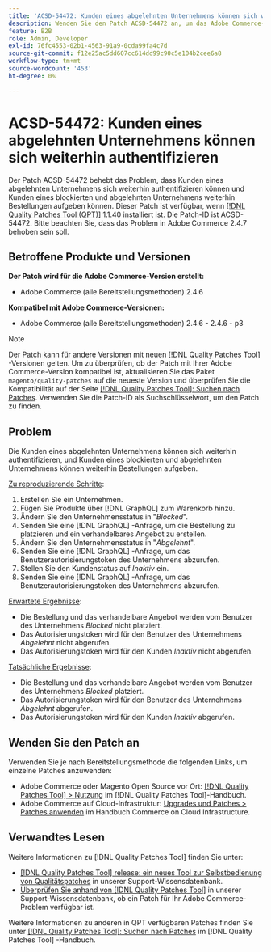 ```yaml
---
title: 'ACSD-54472: Kunden eines abgelehnten Unternehmens können sich weiterhin authentifizieren'
description: Wenden Sie den Patch ACSD-54472 an, um das Adobe Commerce-Problem zu beheben, bei dem Kunden eines abgelehnten Unternehmens sich weiterhin authentifizieren können und Kunden eines blockierten und abgelehnten Unternehmens weiterhin Bestellungen aufgeben können.
feature: B2B
role: Admin, Developer
exl-id: 76fc4553-02b1-4563-91a9-0cda99fa4c7d
source-git-commit: f12e25ac5dd607cc614dd99c90c5e104b2cee6a8
workflow-type: tm+mt
source-wordcount: '453'
ht-degree: 0%

---
```


# ACSD-54472: Kunden eines abgelehnten Unternehmens können sich weiterhin authentifizieren

Der Patch ACSD-54472 behebt das Problem, dass Kunden eines abgelehnten Unternehmens sich weiterhin authentifizieren können und Kunden eines blockierten und abgelehnten Unternehmens weiterhin Bestellungen aufgeben können. Dieser Patch ist verfügbar, wenn [[!DNL Quality Patches Tool (QPT)]](/help/announcements/adobe-commerce-announcements/magento-quality-patches-released-new-tool-to-self-serve-quality-patches.md) 1.1.40 installiert ist. Die Patch-ID ist ACSD-54472. Bitte beachten Sie, dass das Problem in Adobe Commerce 2.4.7 behoben sein soll.

## Betroffene Produkte und Versionen

**Der Patch wird für die Adobe Commerce-Version erstellt:**

* Adobe Commerce (alle Bereitstellungsmethoden) 2.4.6

**Kompatibel mit Adobe Commerce-Versionen:**

* Adobe Commerce (alle Bereitstellungsmethoden) 2.4.6 - 2.4.6 - p3

>[!NOTE]
>
>Der Patch kann für andere Versionen mit neuen [!DNL Quality Patches Tool] -Versionen gelten. Um zu überprüfen, ob der Patch mit Ihrer Adobe Commerce-Version kompatibel ist, aktualisieren Sie das Paket `magento/quality-patches` auf die neueste Version und überprüfen Sie die Kompatibilität auf der Seite [[!DNL Quality Patches Tool]: Suchen nach Patches](https://experienceleague.adobe.com/tools/commerce-quality-patches/index.html). Verwenden Sie die Patch-ID als Suchschlüsselwort, um den Patch zu finden.

## Problem

Die Kunden eines abgelehnten Unternehmens können sich weiterhin authentifizieren, und Kunden eines blockierten und abgelehnten Unternehmens können weiterhin Bestellungen aufgeben.

<u>Zu reproduzierende Schritte</u>:

1. Erstellen Sie ein Unternehmen.
1. Fügen Sie Produkte über [!DNL GraphQL] zum Warenkorb hinzu.
1. Ändern Sie den Unternehmensstatus in &quot;*Blocked*&quot;.
1. Senden Sie eine [!DNL GraphQL] -Anfrage, um die Bestellung zu platzieren und ein verhandelbares Angebot zu erstellen.
1. Ändern Sie den Unternehmensstatus in &quot;*Abgelehnt*&quot;.
1. Senden Sie eine [!DNL GraphQL] -Anfrage, um das Benutzerautorisierungstoken des Unternehmens abzurufen.
1. Stellen Sie den Kundenstatus auf *Inaktiv* ein.
1. Senden Sie eine [!DNL GraphQL] -Anfrage, um das Benutzerautorisierungstoken des Unternehmens abzurufen.

<u>Erwartete Ergebnisse</u>:

* Die Bestellung und das verhandelbare Angebot werden vom Benutzer des Unternehmens *Blocked* nicht platziert.
* Das Autorisierungstoken wird für den Benutzer des Unternehmens *Abgelehnt* nicht abgerufen.
* Das Autorisierungstoken wird für den Kunden *Inaktiv* nicht abgerufen.

<u>Tatsächliche Ergebnisse</u>:

* Die Bestellung und das verhandelbare Angebot werden vom Benutzer des Unternehmens *Blocked* platziert.
* Das Autorisierungstoken wird für den Benutzer des Unternehmens *Abgelehnt* abgerufen.
* Das Autorisierungstoken wird für den Kunden *Inaktiv* abgerufen.

## Wenden Sie den Patch an

Verwenden Sie je nach Bereitstellungsmethode die folgenden Links, um einzelne Patches anzuwenden:

* Adobe Commerce oder Magento Open Source vor Ort: [[!DNL Quality Patches Tool] > Nutzung](https://experienceleague.adobe.com/docs/commerce-operations/tools/quality-patches-tool/usage.html) im [!DNL Quality Patches Tool]-Handbuch.
* Adobe Commerce auf Cloud-Infrastruktur: [Upgrades und Patches > Patches anwenden](https://experienceleague.adobe.com/docs/commerce-cloud-service/user-guide/develop/upgrade/apply-patches.html) im Handbuch Commerce on Cloud Infrastructure.

## Verwandtes Lesen

Weitere Informationen zu [!DNL Quality Patches Tool] finden Sie unter:

* [[!DNL Quality Patches Tool] release: ein neues Tool zur Selbstbedienung von Qualitätspatches](/help/announcements/adobe-commerce-announcements/magento-quality-patches-released-new-tool-to-self-serve-quality-patches.md) in unserer Support-Wissensdatenbank.
* [Überprüfen Sie anhand von  [!DNL Quality Patches Tool]](/help/support-tools/patches-available-in-qpt-tool/check-patch-for-magento-issue-with-magento-quality-patches.md) in unserer Support-Wissensdatenbank, ob ein Patch für Ihr Adobe Commerce-Problem verfügbar ist.

Weitere Informationen zu anderen in QPT verfügbaren Patches finden Sie unter [[!DNL Quality Patches Tool]: Suchen nach Patches](https://experienceleague.adobe.com/tools/commerce-quality-patches/index.html) im [!DNL Quality Patches Tool] -Handbuch.
